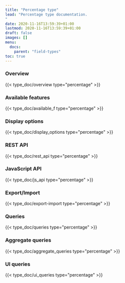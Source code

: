 ```yaml
---
title: "Percentage type"
lead: "Percentage type documentation.
"
date: 2020-11-16T13:59:39+01:00
lastmod: 2020-11-16T13:59:39+01:00
draft: false
images: []
menu:
  docs:
    parent: "field-types"
toc: true
---
```



### Overview
{{< type_doc/overview type="percentage" >}}

### Available features
{{< type_doc/available_f type="percentage" >}}

### Display options 
{{< type_doc/display_options type="percentage" >}}

### REST API 
{{< type_doc/rest_api type="percentage" >}}

### JavaScript API
{{< type_doc/js_api type="percentage" >}}

### Export/Import
{{< type_doc/export-import type="percentage" >}}

### Queries 
{{< type_doc/queries type="percentage" >}}

### Aggregate queries
{{< type_doc/aggregate_queries type="percentage" >}}

### UI queries
{{< type_doc/ui_queries type="percentage" >}}